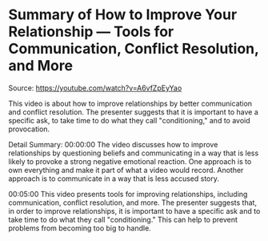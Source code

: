 # Summary of How to Improve Your Relationship — Tools for Communication, Conflict Resolution, and More

Source: https://youtube.com/watch?v=A6vfZpEyYao

This video is about how to improve relationships by better communication and conflict resolution. The presenter suggests that it is important to have a specific ask, to take time to do what they call "conditioning," and to avoid provocation.

Detail Summary: 
00:00:00
The video discusses how to improve relationships by questioning beliefs and communicating in a way that is less likely to provoke a strong negative emotional reaction. One approach is to own everything and make it part of what a video would record. Another approach is to communicate in a way that is less accused story.

00:05:00
This video presents tools for improving relationships, including communication, conflict resolution, and more. The presenter suggests that, in order to improve relationships, it is important to have a specific ask and to take time to do what they call "conditioning." This can help to prevent problems from becoming too big to handle.

